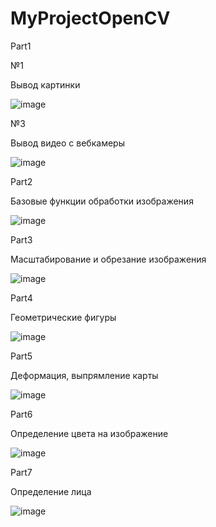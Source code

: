 # MyProjectOpenCV
 
 Part1

№1

 Вывод картинки

![image](https://user-images.githubusercontent.com/65816571/134873172-eb595db7-12dc-4704-9bdd-e4d560a93c92.png)

№3 

Вывод видео с вебкамеры

![image](https://user-images.githubusercontent.com/65816571/134873039-831ced18-d5e9-48ee-be59-16ebd695cec8.png)

Part2

Базовые функции обработки изображения

![image](https://user-images.githubusercontent.com/65816571/134878850-3e611820-9563-4804-8f9f-9e1a73628f64.png)

Part3

Масштабирование и обрезание изображения

![image](https://user-images.githubusercontent.com/65816571/134888090-f3b2a852-22f6-4774-b576-87ed3de18ea7.png)

Part4

Геометрические фигуры

![image](https://user-images.githubusercontent.com/65816571/134940188-a0de8373-4a0e-4465-9c8f-6eb091b38b90.png)

Part5

Деформация, выпрямление карты

![image](https://user-images.githubusercontent.com/65816571/134955359-f7bfccee-4b8e-43ad-8ac8-9e6c582e5b5f.png)

Part6

Определение цвета на изображение

![image](https://user-images.githubusercontent.com/65816571/135048064-db2379b2-a66b-49ac-9026-c42dd0e3a9ab.png)

Part7

Определение лица

![image](https://user-images.githubusercontent.com/65816571/135070831-87845912-8697-466c-8a84-5ce009bc2f30.png)


